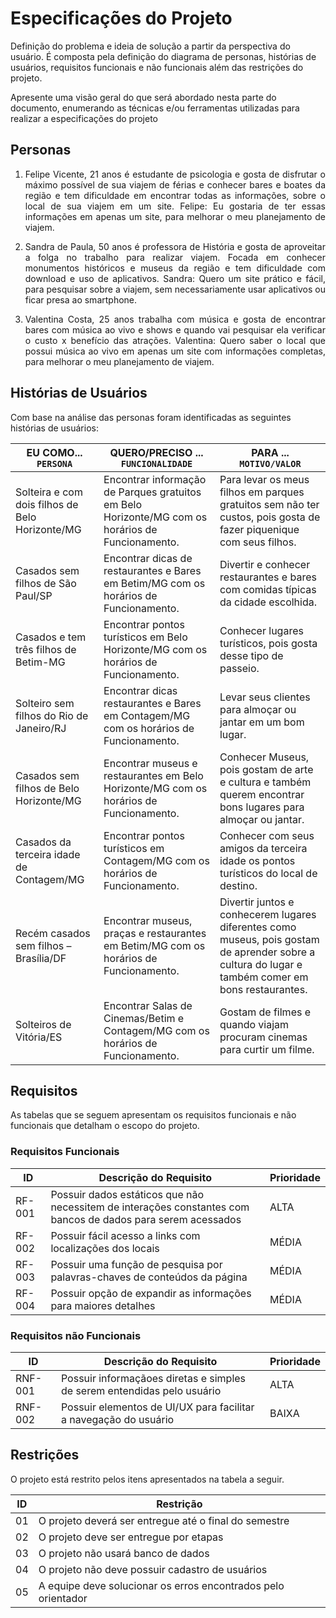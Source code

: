 # Especificações do Projeto

Definição do problema e ideia de solução a partir da perspectiva do usuário. É composta pela definição do  diagrama de personas, histórias de usuários, requisitos funcionais e não funcionais além das restrições do projeto.

Apresente uma visão geral do que será abordado nesta parte do documento, enumerando as técnicas e/ou ferramentas utilizadas para realizar a especificações do projeto

## Personas

<div align="justify">

1.	Felipe Vicente, 21 anos é estudante de psicologia e gosta de disfrutar o máximo possível de sua viajem de férias e conhecer bares e boates da região e tem dificuldade em encontrar todas as informações, sobre o local de sua viajem em um site. Felipe: Eu gostaria de ter essas informações em apenas um site, para melhorar o meu planejamento de viajem.

2.	Sandra de Paula, 50 anos é professora de História e gosta de aproveitar a folga no trabalho para realizar viajem. Focada em conhecer monumentos históricos e museus da região e tem dificuldade com download e uso de aplicativos. Sandra: Quero um site prático e fácil, para pesquisar sobre a viajem, sem necessariamente usar aplicativos ou ficar presa ao smartphone.

3.	Valentina Costa, 25 anos trabalha com música e gosta de encontrar bares com música ao vivo e shows e quando vai pesquisar ela verificar o custo x benefício das atrações. Valentina: Quero saber o local que possui música ao vivo em apenas um site com informações completas, para melhorar o meu planejamento de viajem.
  
  </div>

## Histórias de Usuários

Com base na análise das personas foram identificadas as seguintes histórias de usuários:

|EU COMO... `PERSONA`| QUERO/PRECISO ... `FUNCIONALIDADE` |PARA ... `MOTIVO/VALOR`                 |
|--------------------|------------------------------------|----------------------------------------|
|Solteira e com dois filhos de Belo Horizonte/MG | Encontrar informação de Parques gratuitos em Belo Horizonte/MG com os horários de Funcionamento. | Para levar os meus filhos em parques gratuitos sem não ter custos, pois gosta de fazer piquenique com seus filhos.|
Casados sem filhos de São Paul/SP  |  Encontrar dicas de restaurantes e Bares em Betim/MG com os horários de Funcionamento.  |  Divertir e conhecer restaurantes e bares com comidas típicas da cidade escolhida.  |
Casados e tem três filhos de Betim-MG  |  Encontrar pontos turísticos em Belo Horizonte/MG com os horários de Funcionamento.  |  Conhecer lugares turísticos, pois gosta desse tipo de passeio.  |  
Solteiro sem filhos do Rio de Janeiro/RJ |  Encontrar dicas restaurantes e Bares em Contagem/MG com os horários de Funcionamento. |  Levar seus clientes para almoçar ou jantar em um bom lugar. |
Casados sem filhos de Belo Horizonte/MG | Encontrar museus e restaurantes em Belo Horizonte/MG com os horários de Funcionamento.| Conhecer Museus, pois gostam de arte e cultura e também querem encontrar bons lugares para almoçar ou jantar.
Casados da terceira idade de Contagem/MG | Encontrar pontos turísticos em Contagem/MG com os horários de Funcionamento.| Conhecer com seus amigos da terceira idade os pontos turísticos do local de destino.|
Recém casados sem filhos – Brasília/DF | Encontrar museus, praças e restaurantes em Betim/MG com os horários de Funcionamento. | Divertir juntos e conhecerem lugares diferentes como museus, pois gostam de aprender sobre a cultura do lugar e também comer em bons restaurantes.|
Solteiros de Vitória/ES | Encontrar Salas de Cinemas/Betim e Contagem/MG com os horários de Funcionamento. | Gostam de filmes e quando viajam procuram cinemas para curtir um filme.|

## Requisitos

As tabelas que se seguem apresentam os requisitos funcionais e não funcionais que detalham o escopo do projeto.

### Requisitos Funcionais

|ID    | Descrição do Requisito  | Prioridade |
|------|-----------------------------------------|----|
|RF-001| Possuir dados estáticos que não necessitem de interações constantes com bancos de dados para serem acessados | ALTA | 
|RF-002| Possuir fácil acesso a links com localizações dos locais | MÉDIA |
|RF-003| Possuir uma função de pesquisa por palavras-chaves de conteúdos da página | MÉDIA |
|RF-004| Possuir opção de expandir as informações para maiores detalhes | MÉDIA |


### Requisitos não Funcionais

|ID     | Descrição do Requisito  |Prioridade |
|-------|-------------------------|----|
|RNF-001| Possuir informaçãoes diretas e simples de serem entendidas pelo usuário | ALTA |
|RNF-002| Possuir elementos de UI/UX para facilitar a navegação do usuário | BAIXA | 

## Restrições

O projeto está restrito pelos itens apresentados na tabela a seguir.

|ID| Restrição                                             |
|--|-------------------------------------------------------|
|01| O projeto deverá ser entregue até o final do semestre |
|02| O projeto deve ser entregue por etapas  |
|03|  O  projeto não usará  banco de dados |
|04| O projeto não  deve possuir cadastro de usuários |
|05| A equipe deve solucionar os erros encontrados pelo orientador |
